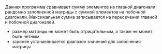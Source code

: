 Данная программа сравнивает сумму элементов на главной диагонали рандомно заполненной матрицы с суммой элементов на побочной диагонали.
Максимальная сумма записывается на пересечении главной и побочной диагоналей.
- размер матрицы не может быть отрицательным, а также не может быть четным
- заранее устанавливается диапазон значений для заполнения матрицы
